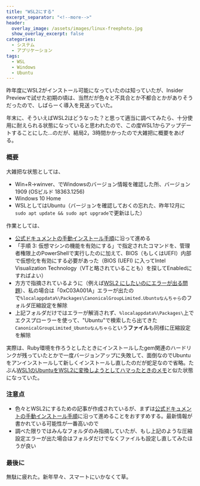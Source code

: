 ```yaml
---
title: "WSL2にする"
excerpt_separator: "<!--more-->"
header:
  overlay_image: /assets/images/linux-freephoto.jpg
  show_overlay_excerpt: false
categories:
  - システム
  - アプリケーション
tags:
  - WSL
  - Windows
  - Ubuntu
---
```


昨年度にWSL2がインストール可能になっていたのは知っていたが、Insider Previewで試せた初期の頃は、当然だが色々と不具合とか不都合とかがありそうだったので、しばらーく導入を見送っていた。

年末に、そういえばWSL2はどうなった？と思って適当に調べてみたら、十分使用に耐えられる状態になっていると思われたので、この度WSL1からアップデートすることにした...のだが、結局2，3時間かかったので大雑把に概要をあげる。

### 概要

大雑把な状態としては、

- Win+R→winver、でWindowsのバージョン情報を確認した所、バージョン1909 (OSビルド 18363.1256)
- Windows 10 Home
- WSLとしてはUbuntu（バージョンを確認しておくの忘れた、昨年12月に`sudo apt update && sudo apt upgrade`で更新はした）

作業としては、

- [公式ドキュメントの手動インストール手順](https://docs.microsoft.com/ja-jp/windows/wsl/install-win10#manual-installation-steps)に沿って進める
- 「手順 3: 仮想マシンの機能を有効にする」で指定されたコマンドを、管理者権限上のPowerShellで実行したのに加えて、BIOS（もしくはUEFI）内部で仮想化を有効にする必要があった（BIOS (UEFI) に入ってIntel Visualization Technology（VTと略されていることも）を探してEnabledにすればよい）
- 方方で指摘されているように（例えば[WSL2 にしたいのにエラーが出る問題](https://qiita.com/saida/items/ab6c5a980a1f5383c23a)）、私の場合は「0xC03A001A」エラーが出たので`%localappdata%\Packages\CanonicalGroupLimited.Ubuntuなんちゃら`のフォルダ圧縮設定を解除
- 上記フォルダだけではエラーが解消されず、`%localappdata%\Packages\`上でエクスプローラーを使って、"Ubuntu"で検索したら出てきた`CanonicalGroupLimited_Ubuntuなんちゃら`という**ファイル**も同様に圧縮設定を解除

実際は、Ruby環境を作ろうとしたときにインストールしたgem関連のハードリンクが残っていたとかで一度バージョンアップに失敗して、面倒なのでUbuntuをアンインストールして新しくインストールし直したのだが蛇足なので省略。たぶん[WSL1のUbuntuをWSL2に変換しようとしてハマったときのメモ](https://qiita.com/rurou/items/66352cfb8fbfb0a46d76)と似た状態になっていた。

### 注意点

- 色々とWSL2にするための記事が作成されているが、まずは[公式ドキュメントの手動インストール手順](https://docs.microsoft.com/ja-jp/windows/wsl/install-win10#manual-installation-steps)に沿って進めることをおすすめする。最新情報が書かれている可能性が一番高いので
- 調べた限りではみんなフォルダのみ指摘していたが、もし上記のような圧縮設定エラーが出た場合はフォルダだけでなくファイルも設定し直してみたほうが良い

### 最後に

無駄に疲れた。新年早々、スマートにいかなくて草。
